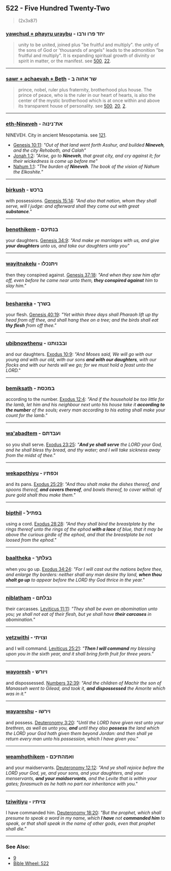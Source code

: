 ## 522 - Five Hundred Twenty-Two
> (2x3x87)

### [yawchud + phayru uraybu](/keys/IChD.PRV.VRBV) - יחד פרו ורבו
> unity to be united, joined plus "be fruitful and multiply". the unity of the sons of God or 'thousands of angels" leads to the admonition "be fruitful and multiply". It is expanding spiritual growth of divinity or spirit in matter, or the manifest. see [500](500), [22](22).

---

### [sawr + achaevah + Beth](/keys/ShR.AChVH.B) - שר אחוה ב
> prince, nobel, ruler plus fraternity, brotherhood plus house. The prince of peace, who is the ruler in our heart of hearts, is also the center of the mystic brotherhood which is at once within and above its transparent house of personality. see [500](500), [20](20), [2](2).

---

### [eth-Nineveh](/keys/ATh-NINVH) - את־נינוה
NINEVEH. City in ancient Mesopotamia. see [121](121).

- [Genesis 10:11](https://biblehub.com/genesis/10-11.htm): *"Out of that land went forth Asshur, and builded **Nineveh**, and the city Rehoboth, and Calah"*
- [Jonah 1:2](https://biblehub.com/jonah/1-2.htm): *"Arise, go to **Nineveh**, that great city, and cry against it; for their wickedness is come up before me"*
- [Nahum 1:1](https://biblehub.com/nahum/1-1.htm): *"The burden of **Nineveh**. The book of the vision of Nahum the Elkoshite."*

---

### [birkush](/keys/BRKSh) - ברכש
with possessions. [Genesis 15:14](https://biblehub.com/genesis/15-14.htm): *"And also that nation, whom they shall serve, will I judge: and afterward shall they come out with great **substance**."*

---

### [benothikem](/keys/BNThIKM) - בנתיכם
your daughters. [Genesis 34:9](https://biblehub.com/genesis/34-9.htm): *"And make ye marriages with us, and give **your daughters** unto us, and take our daughters unto you"*

---

### [wayitnakelu](/keys/VIThNKLV) - ויתנכלו
then they conspired against. [Genesis 37:18](https://biblehub.com/genesis/37-18.htm): *"And when they saw him afar off, even before he came near unto them, **they conspired against** him to slay him."*

---

### [beshareka](/keys/BShRK) - בשרך
your flesh. [Genesis 40:19](https://biblehub.com/genesis/40-19.htm): *"Yet within three days shall Pharaoh lift up thy head from off thee, and shall hang thee on a tree; and the birds shall eat **thy flesh** from off thee."*

---

### [ubibnowthenu](/keys/VBBNVThNV) - ובבנותנו
and our daughters. [Exodus 10:9](https://biblehub.com/exodus/10-9.htm): *"And Moses said, We will go with our young and with our old, with our sons **and with our daughters**, with our flocks and with our herds will we go; for we must hold a feast unto the LORD."*

---

### [bemiksath](/keys/BMKSTh) - במכסת
according to the number. [Exodus 12:4](https://biblehub.com/exodus/12-4.htm): *"And if the household be too little for the lamb, let him and his neighbour next unto his house take it **according to the number** of the souls; every man according to his eating shall make your count for the lamb."*

---

### [wa'abadtem](/keys/VOBDThM) - ועבדתם
so you shall serve. [Exodus 23:25](https://biblehub.com/exodus/23-25.htm): *"**And ye shall serve** the LORD your God, and he shall bless thy bread, and thy water; and I will take sickness away from the midst of thee."*

---

### [wekapothiyu](/keys/VKPThIV) - וכפתיו
and its pans. [Exodus 25:29](https://biblehub.com/exodus/25-29.htm): *"And thou shalt make the dishes thereof, and spoons thereof, **and covers thereof**, and bowls thereof, to cover withal: of pure gold shalt thou make them."*

---

### [bipthil](/keys/BPThIL) - בפתיל
using a cord. [Exodus 28:28](https://biblehub.com/exodus/28-28.htm): *"And they shall bind the breastplate by the rings thereof unto the rings of the ephod **with a lace** of blue, that it may be above the curious girdle of the ephod, and that the breastplate be not loosed from the ephod."*

---

### [baaltheka](/keys/BOLThK) - בעלתך
when you go up. [Exodus 34:24](https://biblehub.com/exodus/34-24.htm): *"For I will cast out the nations before thee, and enlarge thy borders: neither shall any man desire thy land, **when thou shalt go up** to appear before the LORD thy God thrice in the year."*

---

### [niblatham](/keys/NBLThM) - נבלתם
their carcasses. [Leviticus 11:11](https://biblehub.com/leviticus/11-11.htm): *"They shall be even an abomination unto you; ye shall not eat of their flesh, but ye shall have **their carcases** in abomination."*

---

### [vetzwithi](/keys/VTzVIThI) - וצויתי
and I will command. [Leviticus 25:21](https://biblehub.com/leviticus/25-21.htm): *"**Then I will command** my blessing upon you in the sixth year, and it shall bring forth fruit for three years."*

---

### [wayoresh](/keys/VIVRSh) - ויורש
and dispossessed. [Numbers 32:39](https://biblehub.com/numbers/32-39.htm): *"And the children of Machir the son of Manasseh went to Gilead, and took it, **and dispossessed** the Amorite which was in it."*

---

### [wayareshu](/keys/VIRShV) - וירשו
and possess. [Deuteronomy 3:20](https://biblehub.com/deuteronomy/3-20.htm): *"Until the LORD have given rest unto your brethren, as well as unto you, **and** until they also **possess** the land which the LORD your God hath given them beyond Jordan: and then shall ye return every man unto his possession, which I have given you."*

---

### [weamhothikem](/keys/VAMHThIKM) - ואמהתיכם
and your maidservants. [Deuteronomy 12:12](https://biblehub.com/deuteronomy/12-12.htm): *"And ye shall rejoice before the LORD your God, ye, and your sons, and your daughters, and your menservants, **and your maidservants**, and the Levite that is within your gates; forasmuch as he hath no part nor inheritance with you."*

---

### [tziwitiyu](/keys/TzVIThIV) - צויתיו
I have commanded him. [Deuteronomy 18:20](https://biblehub.com/deuteronomy/18-20.htm): *"But the prophet, which shall presume to speak a word in my name, which **I have** not **commanded him** to speak, or that shall speak in the name of other gods, even that prophet shall die."*

---

### See Also:

- [9](9)
- [Bible Wheel: 522](https://www.biblewheel.com//GR/GR_Database.php?SearchBy_Gematria=522)
